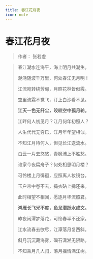 ```yaml
---
title: 春江花月夜
icon: note
---
```


# 春江花月夜

> 作者： 张若虚

> 春江潮水连海平，海上明月共潮生。
>
>  滟滟随波千万里，何处春江无月明！
>
>  江流宛转绕芳甸，月照花林皆似霰。
>
>  空里流霜不觉飞，汀上白沙看不见。
>
>  **江天一色无纤尘，皎皎空中孤月轮。**
>
>  江畔何人初见月？江月何年初照人？ 
>
> 人生代代无穷已，江月年年望相似。
>
>  不知江月待何人，但见长江送流水。
>
>  白云一片去悠悠，青枫浦上不胜愁。
>
>  谁家今夜扁舟子？何处相思明月楼？
>
>  可怜楼上月徘徊，应照离人妆镜台。 
>
> 玉户帘中卷不去，捣衣砧上拂还来。 
>
> 此时相望不相闻，愿逐月华流照君。
>
>  **鸿雁长飞光不度，鱼龙潜跃水成文。** 
>
> 昨夜闲潭梦落花，可怜春半不还家。
>
>  江水流春去欲尽，江潭落月复西斜。 
>
> 斜月沉沉藏海雾，碣石潇湘无限路。 
>
> 不知乘月几人归，落月摇情满江树。
